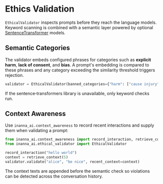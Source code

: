 # Ethics Validation

`EthicalValidator` inspects prompts before they reach the language models. Keyword scanning is combined with a semantic layer powered by optional [SentenceTransformer](https://www.sbert.net/) models.

## Semantic Categories

The validator embeds configured phrases for categories such as **explicit harm**, **lack of consent**, and **bias**. A prompt's embedding is compared to these phrases and any category exceeding the similarity threshold triggers rejection.

```python
validator = EthicalValidator(banned_categories={"harm": ["cause injury"]}, threshold=0.6)
```

If the sentence‑transformers library is unavailable, only keyword checks run.

## Context Awareness

Use `inanna_ai.context_awareness` to record recent interactions and supply them
when validating a prompt:

```python
from inanna_ai.context_awareness import record_interaction, retrieve_context
from inanna_ai.ethical_validator import EthicalValidator

record_interaction("hello world")
context = retrieve_context(5)
validator.validate("alice", "be nice", recent_context=context)
```

The context texts are appended before the semantic check so violations can be
detected across the conversation history.
